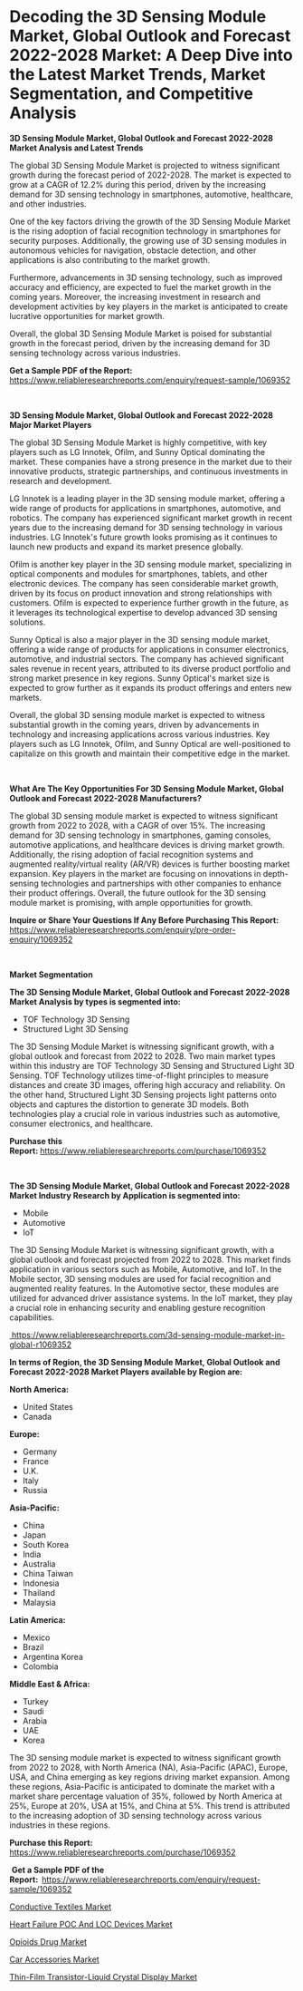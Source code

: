 <p><h1>Decoding the 3D Sensing Module Market, Global Outlook and Forecast 2022-2028 Market: A Deep Dive into the Latest Market Trends, Market Segmentation, and Competitive Analysis</h1></p><p><strong>3D Sensing Module Market, Global Outlook and Forecast 2022-2028 Market Analysis and Latest Trends</strong></p>
<p><p>The global 3D Sensing Module Market is projected to witness significant growth during the forecast period of 2022-2028. The market is expected to grow at a CAGR of 12.2% during this period, driven by the increasing demand for 3D sensing technology in smartphones, automotive, healthcare, and other industries. </p><p>One of the key factors driving the growth of the 3D Sensing Module Market is the rising adoption of facial recognition technology in smartphones for security purposes. Additionally, the growing use of 3D sensing modules in autonomous vehicles for navigation, obstacle detection, and other applications is also contributing to the market growth.</p><p>Furthermore, advancements in 3D sensing technology, such as improved accuracy and efficiency, are expected to fuel the market growth in the coming years. Moreover, the increasing investment in research and development activities by key players in the market is anticipated to create lucrative opportunities for market growth.</p><p>Overall, the global 3D Sensing Module Market is poised for substantial growth in the forecast period, driven by the increasing demand for 3D sensing technology across various industries.</p></p>
<p><strong>Get a Sample PDF of the Report:&nbsp;</strong> <a href="https://www.reliableresearchreports.com/enquiry/request-sample/1069352">https://www.reliableresearchreports.com/enquiry/request-sample/1069352</a></p>
<p>&nbsp;</p>
<p><strong>3D Sensing Module Market, Global Outlook and Forecast 2022-2028 Major Market Players</strong></p>
<p><p>The global 3D Sensing Module Market is highly competitive, with key players such as LG Innotek, Ofilm, and Sunny Optical dominating the market. These companies have a strong presence in the market due to their innovative products, strategic partnerships, and continuous investments in research and development.</p><p>LG Innotek is a leading player in the 3D sensing module market, offering a wide range of products for applications in smartphones, automotive, and robotics. The company has experienced significant market growth in recent years due to the increasing demand for 3D sensing technology in various industries. LG Innotek's future growth looks promising as it continues to launch new products and expand its market presence globally.</p><p>Ofilm is another key player in the 3D sensing module market, specializing in optical components and modules for smartphones, tablets, and other electronic devices. The company has seen considerable market growth, driven by its focus on product innovation and strong relationships with customers. Ofilm is expected to experience further growth in the future, as it leverages its technological expertise to develop advanced 3D sensing solutions.</p><p>Sunny Optical is also a major player in the 3D sensing module market, offering a wide range of products for applications in consumer electronics, automotive, and industrial sectors. The company has achieved significant sales revenue in recent years, attributed to its diverse product portfolio and strong market presence in key regions. Sunny Optical's market size is expected to grow further as it expands its product offerings and enters new markets.</p><p>Overall, the global 3D sensing module market is expected to witness substantial growth in the coming years, driven by advancements in technology and increasing applications across various industries. Key players such as LG Innotek, Ofilm, and Sunny Optical are well-positioned to capitalize on this growth and maintain their competitive edge in the market.</p></p>
<p>&nbsp;</p>
<p><strong>What Are The Key Opportunities For 3D Sensing Module Market, Global Outlook and Forecast 2022-2028 Manufacturers?</strong></p>
<p><p>The global 3D sensing module market is expected to witness significant growth from 2022 to 2028, with a CAGR of over 15%. The increasing demand for 3D sensing technology in smartphones, gaming consoles, automotive applications, and healthcare devices is driving market growth. Additionally, the rising adoption of facial recognition systems and augmented reality/virtual reality (AR/VR) devices is further boosting market expansion. Key players in the market are focusing on innovations in depth-sensing technologies and partnerships with other companies to enhance their product offerings. Overall, the future outlook for the 3D sensing module market is promising, with ample opportunities for growth.</p></p>
<p><strong>Inquire or Share Your Questions If Any Before Purchasing This Report:</strong> <a href="https://www.reliableresearchreports.com/enquiry/pre-order-enquiry/1069352">https://www.reliableresearchreports.com/enquiry/pre-order-enquiry/1069352</a></p>
<p>&nbsp;</p>
<p><strong>Market Segmentation</strong></p>
<p><strong>The 3D Sensing Module Market, Global Outlook and Forecast 2022-2028 Market Analysis by types is segmented into:</strong></p>
<p><ul><li>TOF Technology 3D Sensing</li><li>Structured Light 3D Sensing</li></ul></p>
<p><p>The 3D Sensing Module Market is witnessing significant growth, with a global outlook and forecast from 2022 to 2028. Two main market types within this industry are TOF Technology 3D Sensing and Structured Light 3D Sensing. TOF Technology utilizes time-of-flight principles to measure distances and create 3D images, offering high accuracy and reliability. On the other hand, Structured Light 3D Sensing projects light patterns onto objects and captures the distortion to generate 3D models. Both technologies play a crucial role in various industries such as automotive, consumer electronics, and healthcare.</p></p>
<p><strong>Purchase this Report:&nbsp;</strong><a href="https://www.reliableresearchreports.com/purchase/1069352">https://www.reliableresearchreports.com/purchase/1069352</a></p>
<p>&nbsp;</p>
<p><strong>The 3D Sensing Module Market, Global Outlook and Forecast 2022-2028 Market Industry Research by Application is segmented into:</strong></p>
<p><ul><li>Mobile</li><li>Automotive</li><li>IoT</li></ul></p>
<p><p>The 3D Sensing Module Market is witnessing significant growth, with a global outlook and forecast projected from 2022 to 2028. This market finds application in various sectors such as Mobile, Automotive, and IoT. In the Mobile sector, 3D sensing modules are used for facial recognition and augmented reality features. In the Automotive sector, these modules are utilized for advanced driver assistance systems. In the IoT market, they play a crucial role in enhancing security and enabling gesture recognition capabilities.</p></p>
<p><a href="https://www.reliableresearchreports.com/3d-sensing-module-market-in-global-r1069352">&nbsp;https://www.reliableresearchreports.com/3d-sensing-module-market-in-global-r1069352</a></p>
<p><strong>In terms of Region, the 3D Sensing Module Market, Global Outlook and Forecast 2022-2028 Market Players available by Region are:</strong></p>
<p>
    <p> <strong> North America: </strong>
        <ul>
            <li>United States</li>
            <li>Canada</li>
        </ul>
        </p> 
    <p> <strong> Europe: </strong>
        <ul>
            <li>Germany</li>
            <li>France</li>
            <li>U.K.</li>
            <li>Italy</li>
            <li>Russia</li>
        </ul>
        </p> 
    <p> <strong> Asia-Pacific: </strong>
        <ul>
            <li>China</li>
            <li>Japan</li>
            <li>South Korea</li>
            <li>India</li>
            <li>Australia</li>
            <li>China Taiwan</li>
            <li>Indonesia</li>
            <li>Thailand</li>
            <li>Malaysia</li>
        </ul>
        </p> 
    <p> <strong> Latin America: </strong>
        <ul>
            <li>Mexico</li>
            <li>Brazil</li>
            <li>Argentina Korea</li>
            <li>Colombia</li>
        </ul>
        </p> 
    <p> <strong> Middle East & Africa: </strong>
        <ul>
            <li>Turkey</li>
            <li>Saudi</li>
            <li>Arabia</li>
            <li>UAE</li>
            <li>Korea</li>
        </ul>
    </p>
    </p>
<p><p>The 3D sensing module market is expected to witness significant growth from 2022 to 2028, with North America (NA), Asia-Pacific (APAC), Europe, USA, and China emerging as key regions driving market expansion. Among these regions, Asia-Pacific is anticipated to dominate the market with a market share percentage valuation of 35%, followed by North America at 25%, Europe at 20%, USA at 15%, and China at 5%. This trend is attributed to the increasing adoption of 3D sensing technology across various industries in these regions.</p></p>
<p><strong>Purchase this Report: </strong><a href="https://www.reliableresearchreports.com/purchase/1069352">https://www.reliableresearchreports.com/purchase/1069352</a></p>
<p>&nbsp;<strong>Get a Sample PDF of the Report:&nbsp;&nbsp;</strong><a href="https://www.reliableresearchreports.com/enquiry/request-sample/1069352">https://www.reliableresearchreports.com/enquiry/request-sample/1069352</a></p>
<p><strong></strong></p>
<p><p><a href="https://github.com/JosephMorgnlvXXff/Market-Research-Report-List-1/blob/main/conductive-textiles-market.md">Conductive Textiles Market</a></p><p><a href="https://issuu.com/reportprime-2/docs/heart-failure-poc-and-loc-devices-market-size-2030">Heart Failure POC And LOC Devices Market</a></p><p><a href="https://github.com/ValentineMike02/Market-Research-Report-List-1/blob/main/opioids-drug-market.md">Opioids Drug Market</a></p><p><a href="https://medium.com/@joanne.harris67856/car-accessories-market-forecasts-market-trends-and-impact-analysis-2024-2031-dd3adbc6bc25">Car Accessories Market</a></p><p><a href="https://medium.com/@ruth.gibson8095/thin-film-transistor-liquid-crystal-display-market-forecasts-market-trends-and-impact-analysis-b3774ca188b8">Thin-Film Transistor-Liquid Crystal Display Market</a></p></p>